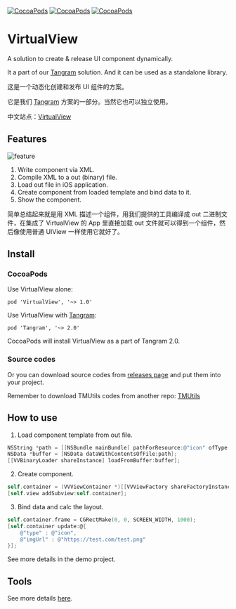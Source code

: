 [![CocoaPods](https://img.shields.io/cocoapods/v/VirtualView.svg)]() [![CocoaPods](https://img.shields.io/cocoapods/p/VirtualView.svg)]() [![CocoaPods](https://img.shields.io/cocoapods/l/VirtualView.svg)]()

# VirtualView 

A solution to create & release UI component dynamically.

It a part of our [Tangram](https://github.com/alibaba/Tangram-iOS) solution. And it can be used as a standalone library.

这是一个动态化创建和发布 UI 组件的方案。

它是我们 [Tangram](https://github.com/alibaba/Tangram-iOS) 方案的一部分。当然它也可以独立使用。

中文站点：[VirtualView](http://tangram.pingguohe.net/docs/virtualview/about-virtualview)

## Features

![feature](https://github.com/alibaba/VirtualView-iOS/raw/master/README/feature.png)

1. Write component via XML.
2. Compile XML to a out (binary) file.
3. Load out file in iOS application.
4. Create component from loaded template and bind data to it.
5. Show the component.

简单总结起来就是用 XML 描述一个组件，用我们提供的工具编译成 out 二进制文件，在集成了 VirtualView 的 App 里直接加载 out 文件就可以得到一个组件，然后像使用普通 UIView 一样使用它就好了。

## Install

### CocoaPods

Use VirtualView alone:

    pod 'VirtualView', '~> 1.0'

Use VirtualView with [Tangram](https://github.com/alibaba/Tangram-iOS):

    pod 'Tangram', '~> 2.0'

CocoaPods will install VirtualView as a part of Tangram 2.0.

### Source codes

Or you can download source codes from [releases page](https://github.com/alibaba/VirtualView-iOS/releases) and put them into your project.

Remember to download TMUtils codes from another repo: [TMUtils](https://github.com/alibaba/LazyScrollView/tree/master/TMUtils)

## How to use

1. Load component template from out file.

```objective-c
NSString *path = [[NSBundle mainBundle] pathForResource:@"icon" ofType:@"out"];
NSData *buffer = [NSData dataWithContentsOfFile:path];
[[VVBinaryLoader shareInstance] loadFromBuffer:buffer];
```

2. Create component.

```objective-c
self.container = (VVViewContainer *)[[VVViewFactory shareFactoryInstance] obtainVirtualWithKey:@"icon"];
[self.view addSubview:self.container];
```

3. Bind data and calc the layout.

```objective-c
self.container.frame = CGRectMake(0, 0, SCREEN_WIDTH, 1000);
[self.container update:@{
    @"type" : @"icon",
    @"imgUrl" : @"https://test.com/test.png"
}];
```

See more details in the demo project.

## Tools

See more details [here](https://github.com/alibaba/virtualview_tools).